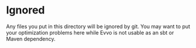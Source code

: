 # Ignored

Any files you put in this directory will be ignored by git. You may want to put your optimization problems here while Evvo is not usable as an sbt or Maven dependency.

